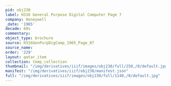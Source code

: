 ```yaml
---
pid: obj230
label: H316 General Purpose Digital Computer Page 7
company: Honeywell
_date: '1965'
decade: 60s
commentary: 
object_type: brochure
source: H316GenPurpDigComp_1965_Page_07
source_name: 
order: '229'
layout: qatar_item
collection: temp_collection
thumbnail: "/img/derivatives/iiif/images/obj230/full/250,/0/default.jpg"
manifest: "/img/derivatives/iiif/obj230/manifest.json"
full: "/img/derivatives/iiif/images/obj230/full/1140,/0/default.jpg"
---
```

